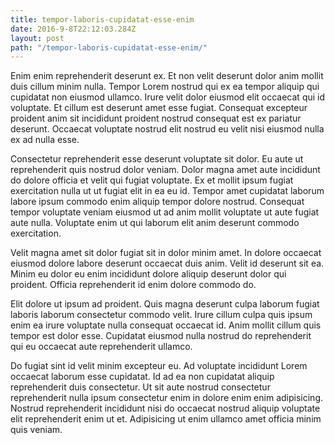 ```yaml
---
title: tempor-laboris-cupidatat-esse-enim
date: 2016-9-8T22:12:03.284Z
layout: post
path: "/tempor-laboris-cupidatat-esse-enim/"
---
```


Enim enim reprehenderit deserunt ex. Et non velit deserunt dolor anim mollit duis cillum minim nulla. Tempor Lorem nostrud qui ex ea tempor aliquip qui cupidatat non eiusmod ullamco. Irure velit dolor eiusmod elit occaecat qui id voluptate. Et cillum est deserunt amet esse fugiat. Consequat excepteur proident anim sit incididunt proident nostrud consequat est ex pariatur deserunt. Occaecat voluptate nostrud elit nostrud eu velit nisi eiusmod nulla ex ad nulla esse.

Consectetur reprehenderit esse deserunt voluptate sit dolor. Eu aute ut reprehenderit quis nostrud dolor veniam. Dolor magna amet aute incididunt do dolore officia et velit qui fugiat voluptate. Ex et mollit ipsum fugiat exercitation nulla ut ut fugiat elit in ea eu id. Tempor amet cupidatat laborum labore ipsum commodo enim aliquip tempor dolore nostrud. Consequat tempor voluptate veniam eiusmod ut ad anim mollit voluptate ut aute fugiat aute nulla. Voluptate enim ut qui laborum elit anim deserunt commodo exercitation.

Velit magna amet sit dolor fugiat sit in dolor minim amet. In dolore occaecat eiusmod dolore labore deserunt occaecat duis anim. Velit id deserunt sit ea. Minim eu dolor eu enim incididunt dolore aliquip deserunt dolor qui proident. Officia reprehenderit id enim dolore commodo do.

Elit dolore ut ipsum ad proident. Quis magna deserunt culpa laborum fugiat laboris laborum consectetur commodo velit. Irure cillum culpa quis ipsum enim ea irure voluptate nulla consequat occaecat id. Anim mollit cillum quis tempor est dolor esse. Cupidatat eiusmod nulla nostrud do reprehenderit qui eu occaecat aute reprehenderit ullamco.

Do fugiat sint id velit minim excepteur eu. Ad voluptate incididunt Lorem occaecat laborum esse cupidatat. Id ad ea non cupidatat aliquip reprehenderit duis consectetur. Ut sit aute nostrud consectetur reprehenderit nulla ipsum consectetur enim in dolore enim enim adipisicing. Nostrud reprehenderit incididunt nisi do occaecat nostrud aliquip voluptate elit reprehenderit enim ut et. Adipisicing ut enim ullamco amet officia minim quis veniam.